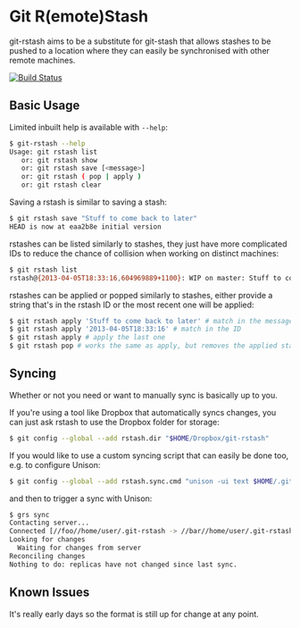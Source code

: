 Git R(emote)Stash
==============================

git-rstash aims to be a substitute for git-stash that allows stashes to be pushed to a location where they can easily be synchronised with other remote machines.

[![Build Status](https://travis-ci.org/neerolyte/git-rstash.png)](https://travis-ci.org/neerolyte/git-rstash)

Basic Usage
------------------------------

Limited inbuilt help is available with `--help`:
```bash
$ git-rstash --help
Usage: git rstash list
   or: git rstash show
   or: git rstash save [<message>]
   or: git rstash ( pop | apply )
   or: git rstash clear
```

Saving a rstash is similar to saving a stash:
```bash
$ git rstash save "Stuff to come back to later"
HEAD is now at eaa2b8e initial version
```

rstashes can be listed similarly to stashes, they just have more complicated IDs to reduce the chance of collision when working on distinct machines:
```bash
$ git rstash list
rstash@{2013-04-05T18:33:16,604969889+1100}: WIP on master: Stuff to come back to later
```

rstashes can be applied or popped similarly to stashes, either provide a string that's in the rstash ID or the most recent one will be applied:
```bash
$ git rstash apply 'Stuff to come back to later' # match in the message
$ git rstash apply '2013-04-05T18:33:16' # match in the ID
$ git rstash apply # apply the last one
$ git rstash pop # works the same as apply, but removes the applied stash from the list
```

Syncing
-------------------------------

Whether or not you need or want to manually sync is basically up to you.

If you're using a tool like Dropbox that automatically syncs changes, you can just ask rstash to use the Dropbox folder for storage:
```bash
$ git config --global --add rstash.dir "$HOME/Dropbox/git-rstash"
```

If you would like to use a custom syncing script that can easily be done too, e.g. to configure Unison:
```bash
$ git config --global --add rstash.sync.cmd "unison -ui text $HOME/.git-rstash ssh://<your server>/.git-rstash")'
```

and then to trigger a sync with Unison:
```bash
$ grs sync
Contacting server...
Connected [//foo//home/user/.git-rstash -> //bar//home/user/.git-rstash]
Looking for changes
  Waiting for changes from server
Reconciling changes
Nothing to do: replicas have not changed since last sync.
```

Known Issues
-------------------------------

It's really early days so the format is still up for change at any point.
